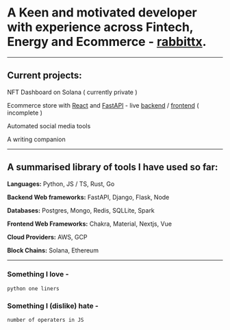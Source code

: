 # A Keen and motivated developer with experience across Fintech, Energy and Ecommerce - [rabbittx](https://www.rabbittx.com).

---

## Current projects:  

NFT Dashboard on Solana ( currently private )

Ecommerce store with [React](https://github.com/whiterabbitcoding/ecommerce-frontend-react) and [FastAPI](https://github.com/whiterabbitcoding/ecommerce-backend-fastapi) - live [backend](http://ecommerce-api-alb-1708902573.eu-west-1.elb.amazonaws.com/docs) / [frontend](https://ecommerce.rabbittx.com) ( incomplete )

Automated social media tools

A writing companion

---

## A summarised library of tools I have used so far:

**Languages:** Python, JS / TS, Rust, Go

**Backend Web frameworks:** FastAPI, Django, Flask, Node

**Databases:** Postgres, Mongo, Redis, SQLLite, Spark

**Frontend Web Frameworks:** Chakra, Material, Nextjs, Vue

**Cloud Providers:** AWS, GCP

**Block Chains:** Solana, Ethereum

---

### Something I love - 

``` python one liners ```

### Something I (dislike) hate - 

``` number of operaters in JS ```
